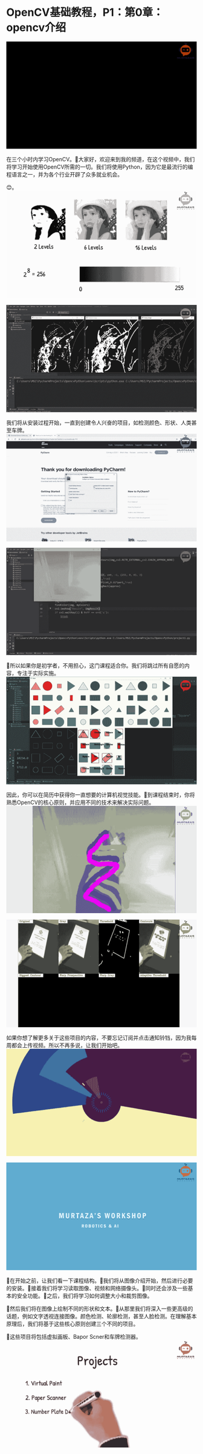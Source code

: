 # OpenCV基础教程，P1：第0章：opencv介绍 

![](img/3fe5bb4609f7a8a8ccd4c78a238230e7_0.png)

在三个小时内学习OpenCV。🎼大家好，欢迎来到我的频道，在这个视频中，我们将学习开始使用OpenCV所需的一切。我们将使用Python，因为它是最流行的编程语言之一，并为各个行业开辟了众多就业机会。

😊。![](img/3fe5bb4609f7a8a8ccd4c78a238230e7_2.png)

![](img/3fe5bb4609f7a8a8ccd4c78a238230e7_3.png)

我们将从安装过程开始，一直到创建令人兴奋的项目，如检测颜色、形状、人类甚至车牌。![](img/3fe5bb4609f7a8a8ccd4c78a238230e7_5.png)

![](img/3fe5bb4609f7a8a8ccd4c78a238230e7_6.png)

🎼所以如果你是初学者，不用担心，这门课程适合你。我们将跳过所有自愿的内容，专注于实际实施。![](img/3fe5bb4609f7a8a8ccd4c78a238230e7_8.png)

因此，你可以在简历中获得你一直想要的计算机视觉技能。🎼到课程结束时，你将熟悉OpenCV的核心原则，并应用不同的技术来解决实际问题。![](img/3fe5bb4609f7a8a8ccd4c78a238230e7_10.png)

![](img/3fe5bb4609f7a8a8ccd4c78a238230e7_11.png)

如果你想了解更多关于这些项目的内容，不要忘记订阅并点击通知铃铛，因为我每周都会上传视频。所以不再多说，让我们开始吧。![](img/3fe5bb4609f7a8a8ccd4c78a238230e7_13.png)

![](img/3fe5bb4609f7a8a8ccd4c78a238230e7_14.png)

🎼在开始之前，让我们看一下课程结构。🎼我们将从图像介绍开始，然后进行必要的安装。🎼接着我们将学习读取图像、视频和网络摄像头。🎼同时还会涉及一些基本的安全功能。🎼之后，我们将学习如何调整大小和裁剪图像。

🎼然后我们将在图像上绘制不同的形状和文本。🎼从那里我们将深入一些更高级的话题，例如文字透视连接图像。颜色检测、轮廓检测，甚至人脸检测。在理解基本原理后，我们将基于这些核心原则创建三个不同的项目。

🎼这些项目将包括虚拟画板、Bapor Scner和车牌检测器。![](img/3fe5bb4609f7a8a8ccd4c78a238230e7_16.png)
